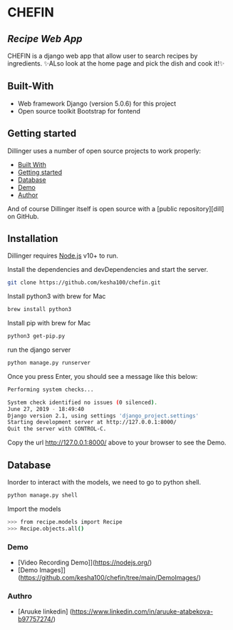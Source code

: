 # CHEFIN 
## _Recipe Web App_


CHEFIN is a django web app that allow user to search recipes by ingredients. 
✨ALso look at the home page and pick the dish and cook it!✨

## Built-With

- Web framework Django (version 5.0.6) for this project
- Open source toolkit Bootstrap for fontend


## Getting started

Dillinger uses a number of open source projects to work properly:


- [Built With](https://github.com/kesha100/chefin/#Built-With)
- [Getting started](https://github.com/kesha100/chefin/#Getting-started)
- [Database](https://github.com/kesha100/chefin/#Database)
- [Demo](https://github.com/kesha100/chefin/#Demo)
- [Author](https://github.com/kesha100/chefin/#Author)


And of course Dillinger itself is open source with a [public repository][dill]
 on GitHub.

## Installation

Dillinger requires [Node.js](https://nodejs.org/) v10+ to run.

Install the dependencies and devDependencies and start the server.

```sh
git clone https://github.com/kesha100/chefin.git
```
Install python3 with brew for Mac

```sh
brew install python3
```
Install pip with brew for Mac
```sh
python3 get-pip.py
```
run the django server
```sh
python manage.py runserver
```

Once you press Enter, you should see a message like this below:
```sh
Performing system checks...

System check identified no issues (0 silenced).
June 27, 2019 - 18:49:40
Django version 2.1, using settings 'django_project.settings'
Starting development server at http://127.0.0.1:8000/
Quit the server with CONTROL-C.
```
Copy the url http://127.0.0.1:8000/ above to your browser to see the Demo.


## Database
Inorder to interact with the models, we need to go to python shell.
```sh
python manage.py shell
```
Import the models
```sh
>>> from recipe.models import Recipe
>>> Recipe.objects.all()
```

### Demo

- [Video Recording Demo]](https://nodejs.org/)
- [Demo Images]](https://github.com/kesha100/chefin/tree/main/DemoImages/)


### Authro
- [Aruuke linkedin] (https://www.linkedin.com/in/aruuke-atabekova-b97757274/)







